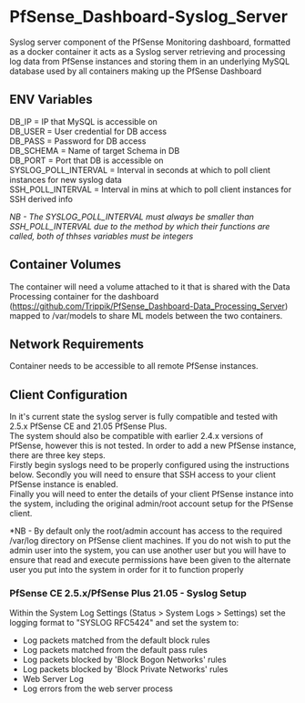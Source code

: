 # PfSense_Dashboard-Syslog_Server
Syslog server component of the PfSense Monitoring dashboard, formatted as a docker container it acts as a Syslog server retrieving and processing log data from PfSense instances and storing them in an underlying MySQL database used by all containers making up the PfSense Dashboard
  
## ENV Variables  
DB_IP = IP that MySQL is accessible on  
DB_USER = User credential for DB access  
DB_PASS = Password for DB access  
DB_SCHEMA = Name of target Schema in DB  
DB_PORT = Port that DB is accessible on  
SYSLOG_POLL_INTERVAL = Interval in seconds at which to poll client instances for new syslog data  
SSH_POLL_INTERVAL = Interval in mins at which to poll client instances for SSH derived info  
  
*NB - The SYSLOG_POLL_INTERVAL must always be smaller than SSH_POLL_INTERVAL due to the method by which their functions are called, both of thhses variables must be integers*

## Container Volumes
The container will need a volume attached to it that is shared with the Data Processing container for the dashboard (https://github.com/Trippik/PfSense_Dashboard-Data_Processing_Server) mapped to /var/models to share ML models between the two containers.
  
## Network Requirements
Container needs to be accessible to all remote PfSense instances.
  
## Client Configuration
In it's current state the syslog server is fully compatible and tested with 2.5.x PfSense CE and 21.05 PfSense Plus.  
The system should also be compatible with earlier 2.4.x versions of PfSense, however this is not tested. 
In order to add a new PfSense instance, there are three key steps.  
Firstly begin syslogs need to be properly configured using the instructions below. 
Secondly you will need to ensure that SSH access to your client PfSense instance is enabled.  
Finally you will need to enter the details of your client PfSense instance into the system, including the original admin/root account setup for the PfSense client.

*NB - By default only the root/admin account has access to the required /var/log directory on PfSense client machines. If you do not wish to put the admin user into the system, you can use another user but you will have to ensure that read and execute permissions have been given to the alternate user you put into the system in order for it to function properly
  
### PfSense CE 2.5.x/PfSense Plus 21.05 - Syslog Setup
Within the System Log Settings (Status > System Logs > Settings) set the logging format to "SYSLOG RFC5424" and set the system to:  
  - Log packets matched from the default block rules 
  - Log packets matched from the default pass rules
  - Log packets blocked by 'Block Bogon Networks' rules
  - Log packets blocked by 'Block Private Networks' rules
  - Web Server Log
  - Log errors from the web server process
